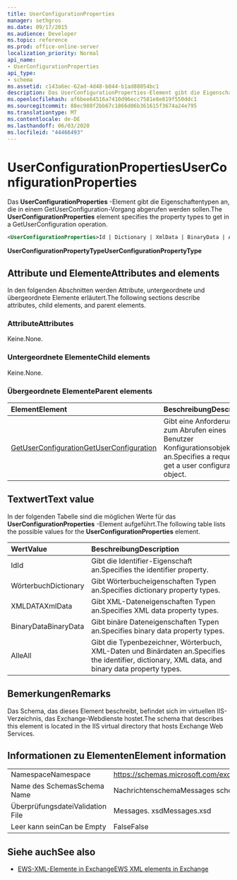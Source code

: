 ```yaml
---
title: UserConfigurationProperties
manager: sethgros
ms.date: 09/17/2015
ms.audience: Developer
ms.topic: reference
ms.prod: office-online-server
localization_priority: Normal
api_name:
- UserConfigurationProperties
api_type:
- schema
ms.assetid: c143a6ec-62ad-4d48-b844-b1ad88054bc1
description: Das UserConfigurationProperties-Element gibt die Eigenschaftentypen an, die in einem GetUserConfiguration-Vorgang abgerufen werden sollen.
ms.openlocfilehash: af6bee64516a7410d96ecc7581e8e819f550ddc1
ms.sourcegitcommit: 88ec988f2bb67c1866d06b361615f3674a24e795
ms.translationtype: MT
ms.contentlocale: de-DE
ms.lasthandoff: 06/03/2020
ms.locfileid: "44466493"
---
```

# <a name="userconfigurationproperties"></a><span data-ttu-id="d98ea-103">UserConfigurationProperties</span><span class="sxs-lookup"><span data-stu-id="d98ea-103">UserConfigurationProperties</span></span>

<span data-ttu-id="d98ea-104">Das **UserConfigurationProperties** -Element gibt die Eigenschaftentypen an, die in einem GetUserConfiguration-Vorgang abgerufen werden sollen.</span><span class="sxs-lookup"><span data-stu-id="d98ea-104">The **UserConfigurationProperties** element specifies the property types to get in a GetUserConfiguration operation.</span></span> 
  
```xml
<UserConfigurationProperties>Id | Dictionary | XmlData | BinaryData | All</UserConfigurationProperties>
```

 <span data-ttu-id="d98ea-105">**UserConfigurationPropertyType**</span><span class="sxs-lookup"><span data-stu-id="d98ea-105">**UserConfigurationPropertyType**</span></span>
## <a name="attributes-and-elements"></a><span data-ttu-id="d98ea-106">Attribute und Elemente</span><span class="sxs-lookup"><span data-stu-id="d98ea-106">Attributes and elements</span></span>

<span data-ttu-id="d98ea-107">In den folgenden Abschnitten werden Attribute, untergeordnete und übergeordnete Elemente erläutert.</span><span class="sxs-lookup"><span data-stu-id="d98ea-107">The following sections describe attributes, child elements, and parent elements.</span></span>
  
### <a name="attributes"></a><span data-ttu-id="d98ea-108">Attribute</span><span class="sxs-lookup"><span data-stu-id="d98ea-108">Attributes</span></span>

<span data-ttu-id="d98ea-109">Keine.</span><span class="sxs-lookup"><span data-stu-id="d98ea-109">None.</span></span>
  
### <a name="child-elements"></a><span data-ttu-id="d98ea-110">Untergeordnete Elemente</span><span class="sxs-lookup"><span data-stu-id="d98ea-110">Child elements</span></span>

<span data-ttu-id="d98ea-111">Keine.</span><span class="sxs-lookup"><span data-stu-id="d98ea-111">None.</span></span>
  
### <a name="parent-elements"></a><span data-ttu-id="d98ea-112">Übergeordnete Elemente</span><span class="sxs-lookup"><span data-stu-id="d98ea-112">Parent elements</span></span>

|<span data-ttu-id="d98ea-113">**Element**</span><span class="sxs-lookup"><span data-stu-id="d98ea-113">**Element**</span></span>|<span data-ttu-id="d98ea-114">**Beschreibung**</span><span class="sxs-lookup"><span data-stu-id="d98ea-114">**Description**</span></span>|
|:-----|:-----|
|[<span data-ttu-id="d98ea-115">GetUserConfiguration</span><span class="sxs-lookup"><span data-stu-id="d98ea-115">GetUserConfiguration</span></span>](getuserconfiguration.md) <br/> |<span data-ttu-id="d98ea-116">Gibt eine Anforderung zum Abrufen eines Benutzer Konfigurationsobjekts an.</span><span class="sxs-lookup"><span data-stu-id="d98ea-116">Specifies a request to get a user configuration object.</span></span>  <br/> |
   
## <a name="text-value"></a><span data-ttu-id="d98ea-117">Textwert</span><span class="sxs-lookup"><span data-stu-id="d98ea-117">Text value</span></span>

<span data-ttu-id="d98ea-118">In der folgenden Tabelle sind die möglichen Werte für das **UserConfigurationProperties** -Element aufgeführt.</span><span class="sxs-lookup"><span data-stu-id="d98ea-118">The following table lists the possible values for the **UserConfigurationProperties** element.</span></span> 
  
|<span data-ttu-id="d98ea-119">**Wert**</span><span class="sxs-lookup"><span data-stu-id="d98ea-119">**Value**</span></span>|<span data-ttu-id="d98ea-120">**Beschreibung**</span><span class="sxs-lookup"><span data-stu-id="d98ea-120">**Description**</span></span>|
|:-----|:-----|
|<span data-ttu-id="d98ea-121">Id</span><span class="sxs-lookup"><span data-stu-id="d98ea-121">Id</span></span>  <br/> |<span data-ttu-id="d98ea-122">Gibt die Identifier-Eigenschaft an.</span><span class="sxs-lookup"><span data-stu-id="d98ea-122">Specifies the identifier property.</span></span>  <br/> |
|<span data-ttu-id="d98ea-123">Wörterbuch</span><span class="sxs-lookup"><span data-stu-id="d98ea-123">Dictionary</span></span>  <br/> |<span data-ttu-id="d98ea-124">Gibt Wörterbucheigenschaften Typen an.</span><span class="sxs-lookup"><span data-stu-id="d98ea-124">Specifies dictionary property types.</span></span>  <br/> |
|<span data-ttu-id="d98ea-125">XMLDATA</span><span class="sxs-lookup"><span data-stu-id="d98ea-125">XmlData</span></span>  <br/> |<span data-ttu-id="d98ea-126">Gibt XML-Dateneigenschaften Typen an.</span><span class="sxs-lookup"><span data-stu-id="d98ea-126">Specifies XML data property types.</span></span>  <br/> |
|<span data-ttu-id="d98ea-127">BinaryData</span><span class="sxs-lookup"><span data-stu-id="d98ea-127">BinaryData</span></span>  <br/> |<span data-ttu-id="d98ea-128">Gibt binäre Dateneigenschaften Typen an.</span><span class="sxs-lookup"><span data-stu-id="d98ea-128">Specifies binary data property types.</span></span>  <br/> |
|<span data-ttu-id="d98ea-129">Alle</span><span class="sxs-lookup"><span data-stu-id="d98ea-129">All</span></span>  <br/> |<span data-ttu-id="d98ea-130">Gibt die Typenbezeichner, Wörterbuch, XML-Daten und Binärdaten an.</span><span class="sxs-lookup"><span data-stu-id="d98ea-130">Specifies the identifier, dictionary, XML data, and binary data property types.</span></span>  <br/> |
   
## <a name="remarks"></a><span data-ttu-id="d98ea-131">Bemerkungen</span><span class="sxs-lookup"><span data-stu-id="d98ea-131">Remarks</span></span>

<span data-ttu-id="d98ea-132">Das Schema, das dieses Element beschreibt, befindet sich im virtuellen IIS-Verzeichnis, das Exchange-Webdienste hostet.</span><span class="sxs-lookup"><span data-stu-id="d98ea-132">The schema that describes this element is located in the IIS virtual directory that hosts Exchange Web Services.</span></span>
  
## <a name="element-information"></a><span data-ttu-id="d98ea-133">Informationen zu Elementen</span><span class="sxs-lookup"><span data-stu-id="d98ea-133">Element information</span></span>

|||
|:-----|:-----|
|<span data-ttu-id="d98ea-134">Namespace</span><span class="sxs-lookup"><span data-stu-id="d98ea-134">Namespace</span></span>  <br/> |https://schemas.microsoft.com/exchange/services/2006/messages  <br/> |
|<span data-ttu-id="d98ea-135">Name des Schemas</span><span class="sxs-lookup"><span data-stu-id="d98ea-135">Schema Name</span></span>  <br/> |<span data-ttu-id="d98ea-136">Nachrichtenschema</span><span class="sxs-lookup"><span data-stu-id="d98ea-136">Messages schema</span></span>  <br/> |
|<span data-ttu-id="d98ea-137">Überprüfungsdatei</span><span class="sxs-lookup"><span data-stu-id="d98ea-137">Validation File</span></span>  <br/> |<span data-ttu-id="d98ea-138">Messages. xsd</span><span class="sxs-lookup"><span data-stu-id="d98ea-138">Messages.xsd</span></span>  <br/> |
|<span data-ttu-id="d98ea-139">Leer kann sein</span><span class="sxs-lookup"><span data-stu-id="d98ea-139">Can be Empty</span></span>  <br/> |<span data-ttu-id="d98ea-140">False</span><span class="sxs-lookup"><span data-stu-id="d98ea-140">False</span></span>  <br/> |
   
## <a name="see-also"></a><span data-ttu-id="d98ea-141">Siehe auch</span><span class="sxs-lookup"><span data-stu-id="d98ea-141">See also</span></span>



- [<span data-ttu-id="d98ea-142">EWS-XML-Elemente in Exchange</span><span class="sxs-lookup"><span data-stu-id="d98ea-142">EWS XML elements in Exchange</span></span>](ews-xml-elements-in-exchange.md)

